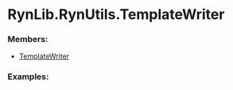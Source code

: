 # <a id="RynLib.RynUtils.TemplateWriter">RynLib.RynUtils.TemplateWriter</a>
    


### Members:

  - [TemplateWriter](TemplateWriter/TemplateWriter.md)

### Examples:


